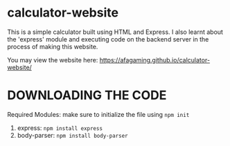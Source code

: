 # calculator-website
This is a simple calculator built using HTML and Express. I also learnt about the 'express' module and executing code on the backend server in the process of making this website.

You may view the website here: https://afagaming.github.io/calculator-website/

# DOWNLOADING THE CODE
Required Modules: make sure to initialize the file using `npm init`
1. express: `npm install express`
2. body-parser: `npm install body-parser`
